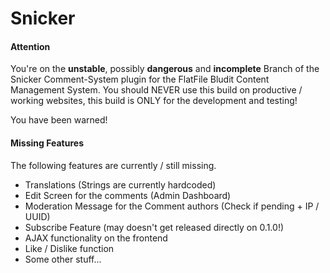 Snicker
=======

#### Attention
You're on the **unstable**, possibly **dangerous** and **incomplete** Branch of the Snicker
Comment-System plugin for the FlatFile Bludit Content Management System. You should NEVER use
this build on productive / working websites, this build is ONLY for the development and testing!

You have been warned!

#### Missing Features
The following features are currently / still missing.

-   Translations (Strings are currently hardcoded)
-   Edit Screen for the comments (Admin Dashboard)
-   Moderation Message for the Comment authors (Check if pending + IP / UUID)
-   Subscribe Feature (may doesn't get released directly on 0.1.0!)
-   AJAX functionality on the frontend
-   Like / Dislike function
-   Some other stuff...
